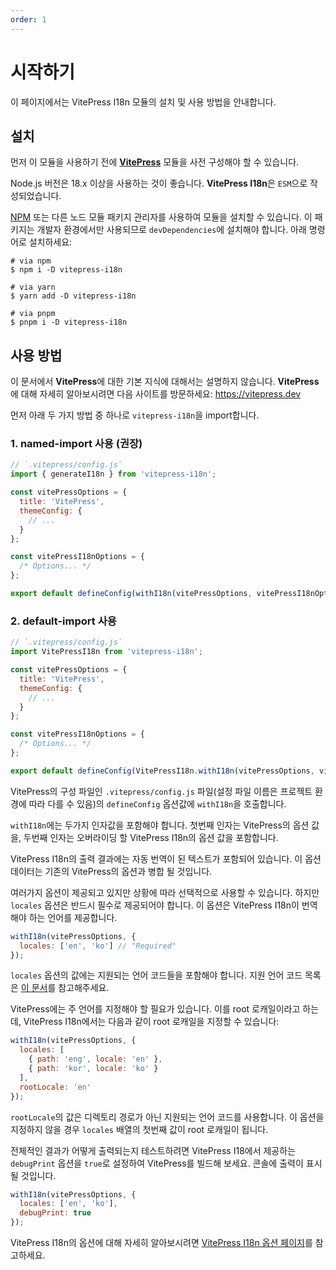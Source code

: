 ```yaml
---
order: 1
---
```


# 시작하기

이 페이지에서는 VitePress I18n 모듈의 설치 및 사용 방법을 안내합니다.

## 설치

먼저 이 모듈을 사용하기 전에 **[VitePress](https://vitepress.dev)** 모듈을 사전 구성해야 할 수 있습니다.

Node.js 버전은 18.x 이상을 사용하는 것이 좋습니다. **VitePress I18n**은 `ESM`으로 작성되었습니다.

[NPM](https://www.npmjs.com/package/vitepress-i18n) 또는 다른 노드 모듈 패키지 관리자를 사용하여 모듈을 설치할 수 있습니다. 이 패키지는 개발자 환경에서만 사용되므로 `devDependencies`에 설치해야 합니다. 아래 명령어로 설치하세요:

```shell
# via npm
$ npm i -D vitepress-i18n

# via yarn
$ yarn add -D vitepress-i18n

# via pnpm
$ pnpm i -D vitepress-i18n
```

## 사용 방법

이 문서에서 **VitePress**에 대한 기본 지식에 대해서는 설명하지 않습니다. **VitePress**에 대해 자세히 알아보시려면 다음 사이트를 방문하세요: https://vitepress.dev

먼저 아래 두 가지 방법 중 하나로 `vitepress-i18n`을 import합니다.

### 1. named-import 사용 (권장)

```javascript
// `.vitepress/config.js`
import { generateI18n } from 'vitepress-i18n';

const vitePressOptions = {
  title: 'VitePress',
  themeConfig: {
    // ...
  }
};

const vitePressI18nOptions = {
  /* Options... */
};

export default defineConfig(withI18n(vitePressOptions, vitePressI18nOptions));
```

### 2. default-import 사용

```javascript
// `.vitepress/config.js`
import VitePressI18n from 'vitepress-i18n';

const vitePressOptions = {
  title: 'VitePress',
  themeConfig: {
    // ...
  }
};

const vitePressI18nOptions = {
  /* Options... */
};

export default defineConfig(VitePressI18n.withI18n(vitePressOptions, vitePressI18nOptions));
```

VitePress의 구성 파일인 `.vitepress/config.js` 파일(설정 파일 이름은 프로젝트 환경에 따라 다를 수 있음)의 `defineConfig` 옵션값에 `withI18n`을 호출합니다.

`withI18n`에는 두가지 인자값을 포함해야 합니다. 첫번째 인자는 VitePress의 옵션 값을, 두번째 인자는 오버라이딩 할 VitePress I18n의 옵션 값을 포함합니다.

VitePress I18n의 출력 결과에는 자동 번역이 된 텍스트가 포함되어 있습니다. 이 옵션 데이터는 기존의 VitePress의 옵션과 병합 될 것입니다.

여러가지 옵션이 제공되고 있지만 상황에 따라 선택적으로 사용할 수 있습니다. 하지만 `locales` 옵션은 반드시 필수로 제공되어야 합니다. 이 옵션은 VitePress I18n이 번역해야 하는 언어를 제공합니다.

```javascript
withI18n(vitePressOptions, {
  locales: ['en', 'ko'] // "Required"
});
```

`locales` 옵션의 값에는 지원되는 언어 코드들을 포함해야 합니다. 지원 언어 코드 목록은 [이 문서](/ko/guide/supported-languages)를 참고해주세요.

VitePress에는 주 언어를 지정해야 할 필요가 있습니다. 이를 root 로캐일이라고 하는데, VitePress I18n에서는 다음과 같이 root 로캐일을 지정할 수 있습니다:

```javascript
withI18n(vitePressOptions, {
  locales: [
    { path: 'eng', locale: 'en' },
    { path: 'kor', locale: 'ko' }
  ],
  rootLocale: 'en'
});
```

`rootLocale`의 값은 디렉토리 경로가 아닌 지원되는 언어 코드를 사용합니다. 이 옵션을 지정하지 않을 경우 `locales` 배열의 첫번째 값이 root 로캐일이 됩니다.

전체적인 결과가 어떻게 출력되는지 테스트하려면 VitePress I18에서 제공하는 `debugPrint` 옵션을 `true`로 설정하여 VitePress를 빌드해 보세요. 콘솔에 출력이 표시될 것입니다.

```javascript
withI18n(vitePressOptions, {
  locales: ['en', 'ko'],
  debugPrint: true
});
```

VitePress I18n의 옵션에 대해 자세히 알아보시려면 [VitePress I18n 옵션 페이지](/ko/guide/options)를 참고하세요.
